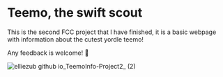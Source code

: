 # Teemo, the swift scout
This is the second FCC project that I have finished, it is a basic webpage with information about the cutest yordle teemo! 

Any feedback is welcome! 🐤

![elliezub github io_TeemoInfo-Project2_ (2)](https://user-images.githubusercontent.com/112726692/227596324-dffd5517-f4cb-40f8-9472-a0dfbf93a29e.png)
